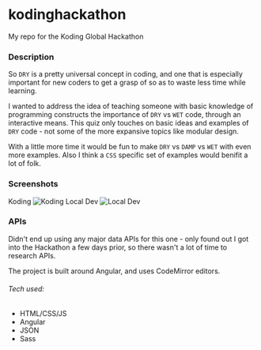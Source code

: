 kodinghackathon
===============

My repo for the Koding Global Hackathon

### Description

So `DRY` is a pretty universal concept in coding, and one that is especially important for new coders to get a grasp of so as to waste less time while learning.

I wanted to address the idea of teaching someone with basic knowledge of programming constructs the importance of `DRY` vs `WET` code, through an interactive means. This quiz only touches on basic ideas and examples of `DRY` code - not some of the more expansive topics like modular design.

With a little more time it would be fun to make `DRY` vs `DAMP` vs `WET` with even more examples. Also I think a `CSS` specific set of examples would benifit a lot of folk.

### Screenshots

Koding
![Koding](http://i.imgur.com/qvONHSW.png "Koding")
Local Dev
![Local Dev](http://i.imgur.com/THo4R7v.png "Local Dev")


### APIs

Didn't end up using any major data APIs for this one - only found out I got into the Hackathon a few days prior, so there wasn't a lot of time to research APIs.

The project is built around Angular, and uses CodeMirror editors.


###### Tech used:

- HTML/CSS/JS
- Angular
- JSON
- Sass
